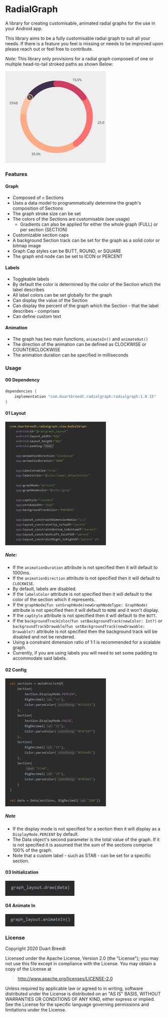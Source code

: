 # RadialGraph
A library for creating customisable, animated radial graphs for the use in your Android app.

This library aims to be a fully customisable radial graph to suit all your needs. If there is a feature you feel is
 missing or needs to be improved upon please reach out or feel free to contribute.
 
*Note:* This library only provisions for a radial graph composed of one or multiple head-to-tail stroked paths as
 shown Below:
 
 <img src="https://github.com/DuartBreedt/RadialGraph/blob/master/images/graph_example.png" width="320px" />

### Features
#### Graph
- Composed of `n` Sections
- Uses a data model to programmatically determine the graph's composition of Sections
- The graph stroke size can be set
- The colors of the Sections are customisable (see usage)
  - Gradients can also be applied for either the whole graph (FULL) or per section (SECTION)
- Customizable section caps
- A background Section track can be set for the graph as a solid color or bitmap image
- Graph Cap styles can be BUTT, ROUND, or SQUARE
- The graph end node can be set to ICON or PERCENT

#### Labels
- Toggleable labels
- By default the color is determined by the color of the Section which the label describes
- All label colors can be set globally for the graph
- Can display the value of the Section
- Can display the percent of the graph which the Section - that the label describes - comprises
- Can define custom text

#### Animation
- The graph has two main functions, `animateIn()` and `animateOut()`
- The direction of the animation can be defined as CLOCKWISE or COUNTERCLOCKWISE
- The animation duration can be specified in milliseconds

### Usage

#### 00 Dependency

```groovy
dependencies {
    implementation "com.duartbreedt.radialgraph:radialgraph:1.0.15"
}
```

#### 01 Layout

<img src="https://github.com/DuartBreedt/RadialGraph/blob/master/images/layout_example.png" width="320px" />

##### Note:
- If the `animationDuration` attribute is not specified then it will default to 1000ms.
- If the `animationDirection` attribute is not specified then it will default to `CLOCKWISE`.
- By default, labels are disabled.
- If the `labelsColor` attribute is not specified then it will default to the color of the section which it represents.
- If the `graphNode`/`fun setGraphNode(newGraphNodeType: GraphNode)` attribute is not specified then it will default to `NONE` and it won't display.
- If the `capStyle` attribute is not specified then it will default to the `BUTT`.
- If the `backgroundTrackColor`/`fun setBackgroundTrack(newColor: Int?)` or `backgroundTrackDrawable`/`fun setBackgroundTrack(newDrawable: Drawable?)` attribute is not specified then the background track will be disabled and not be rendered.
- Using a constraint dimension ratio of 1:1 is recommended for a scalable graph.
- Currently, if you are using labels you will need to set some padding to accommodate said labels.

#### 02 Config

<img src="https://github.com/DuartBreedt/RadialGraph/blob/master/images/config_example.png" width="320px" />

##### Note
- If the display mode is not specified for a section then it will display as a `DisplayMode.PERCENT` by default. 
- The Data object's second parameter is the total value of the graph. If it is not specified it is assumed that the sum of the sections comprise 100% of the graph.
- Note that a custom label - such as STAB - can be set for a specific section.

#### 03 Initialization

<img src="https://github.com/DuartBreedt/RadialGraph/blob/master/images/initialization_example.png" width="220px" />

#### 04 Animate In

<img src="https://github.com/DuartBreedt/RadialGraph/blob/master/images/animate_in_example.png" width="220px" />

### License
Copyright 2020 Duart Breedt

Licensed under the Apache License, Version 2.0 (the "License"); you may not use this file except in compliance with the License. You may obtain a copy of the License at

> http://www.apache.org/licenses/LICENSE-2.0

Unless required by applicable law or agreed to in writing, software distributed under the License is distributed on an "AS IS" BASIS, WITHOUT WARRANTIES OR CONDITIONS OF ANY KIND, either express or implied. See the License for the specific language governing permissions and limitations under the License.
